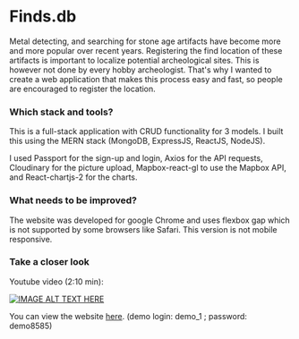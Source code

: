 # Finds.db

Metal detecting, and searching for stone age artifacts have become more and more popular over recent years. Registering the find location of these artifacts is important to localize potential archeological sites. This is however not done by every hobby archeologist. That's why I wanted to create a web application that makes this process easy and fast, so people are encouraged to register the location.

### Which stack and tools?

This is a full-stack application with CRUD functionality for 3 models. 
I built this using the MERN stack (MongoDB, ExpressJS, ReactJS, NodeJS).

I used Passport for the sign-up and login, Axios for the API requests, Cloudinary for the picture upload, Mapbox-react-gl to use the Mapbox API, and React-chartjs-2 for the charts.

### What needs to be improved?

The website was developed for google Chrome and uses flexbox gap which is not supported by some browsers like Safari. 
This version is not mobile responsive.

### Take a closer look

Youtube video (2:10 min):

[![IMAGE ALT TEXT HERE](https://img.youtube.com/vi/xbvWS05uRoI/0.jpg)](https://www.youtube.com/watch?v=xbvWS05uRoI)


You can view the website [here](https://finds-db.herokuapp.com/). (demo login: demo_1 ; password: demo8585)
